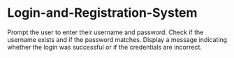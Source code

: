 # Login-and-Registration-System
Prompt the user to enter their username and password. Check if the username exists and if the password matches. Display a message indicating whether the login was successful or if the credentials are incorrect.
